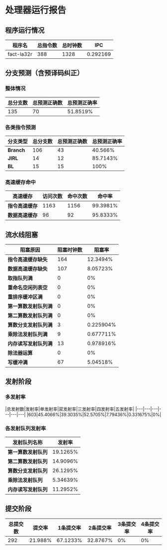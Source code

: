 # 处理器运行报告
## 程序运行情况
|程序名|总指令数|总时钟数|IPC|
|---|---|---|---|
|fact-la32r|388|1328|0.292169|

## 分支预测（含预译码纠正）
### 整体情况
|总分支数|总预测正确数|总预测正确率|
|---|---|---|
|135|70|51.8519%|

### 各类指令预测
|分支类型|总分支数|总预测正确数|总预测正确率|
|---|---|---|---|
|**Branch**| 106 | 43 | 40.566%|
|**JIRL**| 14 | 12 | 85.7143%|
|**BL**| 15 | 15 | 100%|

### 高速缓存命中
|高速缓存|访问次数|命中次数|命中率|
|---|---|---|---|
|**指令高速缓存**| 1163 | 1156 | 99.3981%|
|**数据高速缓存**| 96 | 92 | 95.8333%|
## 流水线阻塞
|阻塞原因|阻塞时钟数|阻塞率|
|---|---|---|
|**指令高速缓存缺失**| 164 | 12.3494%|
|**数据高速缓存缺失**| 107 | 8.05723%|
|**取指队列满**| 0 | 0%|
|**重命名空闲列表空**|0 | 0%|
|**重排序缓冲区满**|0 | 0%|
|**第一算数发射队列满**|0 | 0%|
|**第二算数发射队列满**|0 | 0%|
|**算数分支发射队列满**|3 | 0.225904%|
|**乘除法发射队列满**|9 | 0.677711%|
|**内存读写发射队列满**|13 | 0.978916%|
|**除法器运算**|0 | 0%|
|**写缓冲满**|67 | 5.04518%|

## 发射阶段
### 多发射率
|总发射数|发射率|单发射率|双发射率|三发射率|四发射率|五发射率|
|---|---|---|---|---|---|
|603|45.4066%|39.3035%|52.5705%|7.79436%|0.331675%|0%|

### 各发射队列发射率
|发射队列名称|发射率|
|---|---|
|**第一算数发射队列**|19.1265%|
|**第二算数发射队列**|14.9096%|
|**算数分支发射队列**|26.1295%|
|**乘除法发射队列**|5.34639%|
|**内存读写发射队列**|11.2952%|

## 提交阶段
|总提交数|提交率|1条提交率|2条提交率|3条提交率|4条提交率|
|---|---|---|---|---|---|
|292|21.988%|67.1233%|32.8767%|0%|0%|
